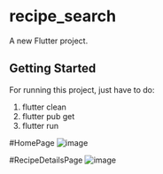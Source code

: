# recipe_search

A new Flutter project.

## Getting Started
For running this project, just have to do:
1. flutter clean
2. flutter pub get
3. flutter run

#HomePage
![image](https://github.com/Fraha092/recipe_search/assets/79778136/9758eefd-39f7-4019-8b49-051f3f78563b)

#RecipeDetailsPage
![image](https://github.com/Fraha092/recipe_search/assets/79778136/6afc5ccd-331b-4a7c-926c-df20d3a905b4)

